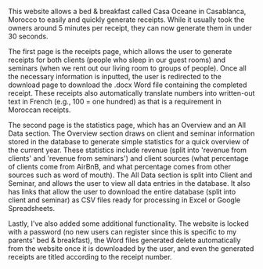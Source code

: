 This website allows a bed & breakfast called Casa Oceane in Casablanca, Morocco to easily and quickly generate receipts. While it usually took the owners around 5 minutes per receipt, they can now generate them in under 30 seconds. 

The first page is the receipts page, which allows the user to generate receipts for both clients (people who sleep in our guest rooms) and seminars (when we rent out our living room to groups of people). Once all the necessary information is inputted, the user is redirected to the download page to download the .docx Word file containing the completed receipt. These receipts also automatically translate numbers into written-out text in French (e.g., 100 = one hundred) as that is a requirement in Moroccan receipts. 

The second page is the statistics page, which has an Overview and an All Data section. The Overview section draws on client and seminar information stored in the database to generate simple statistics for a quick overview of the current year. These statistics include revenue (split into 'revenue from clients' and 'revenue from seminars') and client sources (what percentage of clients come from AirBnB, and what percentage comes from other sources such as word of mouth). The All Data section is split into Client and Seminar, and allows the user to view all data entries in the database. It also has links that allow the user to download the entire database (split into client and seminar) as CSV files ready for processing in Excel or Google Spreadsheets. 

Lastly, I've also added some additional functionality. The website is locked with a password (no new users can register since this is specific to my parents' bed & breakfast), the Word files generated delete automatically from the website once it is downloaded by the user, and even the generated receipts are titled according to the receipt number. 
